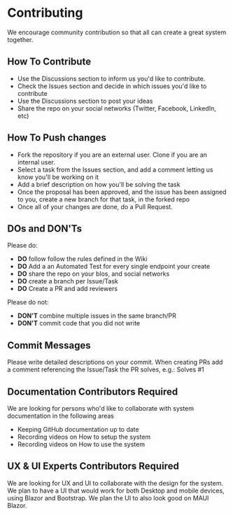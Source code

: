 Contributing
=========================

We encourage community contribution so that all can create a great system together.

How To Contribute
------------

* Use the Discussions section to inform us you'd like to contribute.
* Check the Issues section and decide in which issues you'd like to contribute
* Use the Discussions section to post your ideas
* Share the repo on your social networks (Twitter, Facebook, LinkedIn, etc)

How To Push changes
------------
* Fork the repository if you are an external user. Clone if you are an internal user.
* Select a task from the Issues section, and add a comment letting us know you'll be working on it
* Add a brief description on how you'll be solving the task
* Once the proposal has been approved, and the issue has been assigned to you, create a new branch for that task, in the forked repo
* Once all of your changes are done, do a Pull Request.


DOs and DON'Ts
--------------

Please do:

* **DO** follow follow the rules defined in the Wiki
* **DO** Add a an Automated Test for every single endpoint your create
* **DO** share the repo on your blos, and social networks
* **DO** create a branch per Issue/Task
* **DO** Create a PR and add reviewers

Please do not:

* **DON'T** combine multiple issues in the same branch/PR
* **DON'T** commit code that you did not write

Commit Messages
---------------

Please write detailed descriptions on your commit.
When creating PRs add a comment referencing the Issue/Task the PR solves, e.g.:
Solves #1

Documentation Contributors Required
---------------

We are looking for persons who'd like to collaborate with system documentation in the following areas
* Keeping GitHub documentation up to date
* Recording videos on How to setup the system
* Recording videos on How to use the system

UX & UI Experts Contributors Required
---------------

We are looking for UX and UI to collaborate with the design for the system.
We plan to have a UI that would work for both Desktop and mobile devices, using Blazor and Bootstrap.
We plan the UI to also look good on MAUI Blazor.
